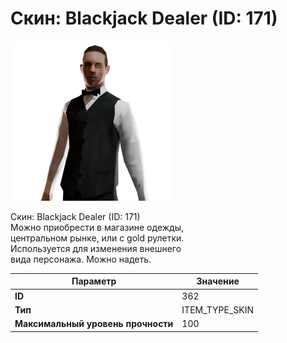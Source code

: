 # Скин: Blackjack Dealer (ID: 171)

![Item Image](../img/362.webp?raw=true)

Скин: Blackjack Dealer (ID: 171)<br>Можно приобрести в магазине одежды,<br>центральном рынке, или с gold рулетки.<br>Используется для изменения внешнего<br>вида персонажа. Можно надеть.


| Параметр | Значение |
|----------|----------|
| **ID** | 362 |
| **Тип** | ITEM_TYPE_SKIN |
| **Максимальный уровень прочности** | 100 |


